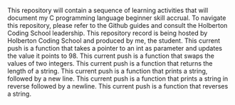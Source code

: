 This repository will contain a sequence of learning activities that will document my C programming language beginner skill accrual.
To navigate this repository, please refer to the Github guides and consult the Holberton Coding School leadership. 
This repository record is being hosted by Holberton Coding School and produced by me, the student.
This current push is a function that takes a pointer to an int as parameter and updates the value it points to 98.
This current push is a function that swaps the values of two integers.
This current push is a function that returns the length of a string.
This current push is a function that prints a string, followed by a new line.
This current push is a function that prints a string in reverse followed by a newline.
This current push is a function that reverses a string.
